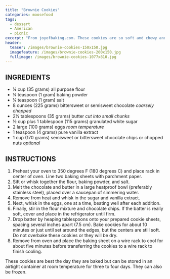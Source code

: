 ```yaml
---
title: "Brownie Cookies"
categories: moosefood
tags: 
  - dessert
  - American
  - picnic
excerpt: "From joyofbaking.com. These cookies are so soft and chewy and taste just like a brownie. They stay fresh for days, too. Makes about 24 cookies. These also work very well for homemade ice cream sandwiches. Use the same amount of dough for each cookies, but pat it down with wet hands to form a flat cookie about 1/8-inch thick. Bake for 9 minutes, and let cool completely on sheet before trying to remove. Freeze and add ice cream when serving."
header:
  teaser: /images/brownie-cookies-150x150.jpg
  imagefeature: /images/brownie-cookies-200x150.jpg
  fullimage: /images/brownie-cookies-1077x810.jpg
---
```


## INGREDIENTS
* ¼ cup (35 grams) all purpose flour
* ¼ teaspoon (1 gram) baking powder
* ¼ teaspoon (1 gram) salt
* 8 ounces (225 grams) bittersweet or semisweet chocolate _coarsely chopped_
* 2½ tablespoons (35 grams) butter _cut into small chunks_
* ½ cup plus 1 tablespoon (115 grams) granulated white sugar
* 2 large (100 grams) eggs _room temperature_
* 1 teaspoon (4 grams) pure vanilla extract
* 1 cup (170 grams) semisweet or bittersweet chocolate chips or chopped nuts _optional_

## INSTRUCTIONS
1. Preheat your oven to 350 degrees F (180 degrees C) and place rack in center of oven. Line two baking sheets with parchment paper.
2. Sift or whisk together the flour, baking powder, and salt.
3. Melt the chocolate and butter in a large heatproof bowl (preferably stainless steel), placed over a saucepan of simmering water.
4. Remove from heat and whisk in the sugar and vanilla extract.
5. Next, whisk in the eggs, one at a time, beating well after each addition.
6. Finally, stir in the flour mixture and chocolate chips. If the batter is really soft, cover and place in the refrigerator until firm.
7. Drop batter by heaping tablespoons onto your prepared cookie sheets, spacing several inches apart (7.5 cm). Bake cookies for about 10 minutes or just until set around the edges, but the centers are still soft. Do not overbake these cookies or they will be dry.
8. Remove from oven and place the baking sheet on a wire rack to cool for about five minutes before transferring the cookies to a wire rack to finish cooling.

These cookies are best the day they are baked but can be stored in an airtight container at room temperature for three to four days. They can also be frozen.
